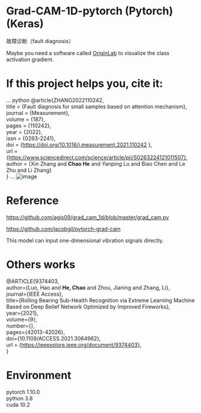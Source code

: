 # Grad-CAM-1D-pytorch     (Pytorch)(Keras)
故障诊断（fault diagnosis） 

Maybe you need a software called [OriginLab](https://www.originlab.com/) to visualize the class activation gradient.

# If this project helps you, cite it:

...
python
@article{ZHANG2022110242,  
title = {Fault diagnosis for small samples based on attention mechanism},  
journal = {Measurement},  
volume = {187},  
pages = {110242},  
year = {2022},  
issn = {0263-2241},  
doi = {https://doi.org/10.1016/j.measurement.2021.110242 },  
url = {https://www.sciencedirect.com/science/article/pii/S0263224121011507},  
author = {Xin Zhang and **Chao He** and Yanping Lu and Biao Chen and Le Zhu and Li Zhang}  
} 
...
![image](https://user-images.githubusercontent.com/19371493/144694363-5e376c50-85fd-4a8f-b87c-b87199051439.png)

# Reference

https://github.com/agis09/grad_cam_1d/blob/master/grad_cam.py

https://github.com/jacobgil/pytorch-grad-cam


This model can input one-dimensional vibration signals directly.




 
   
# Others works

@ARTICLE{9374403,  
author={Luo, Hao and **He, Chao** and Zhou, Jianing and Zhang, Li},  
journal={IEEE Access},   
title={Rolling Bearing Sub-Health Recognition via Extreme Learning Machine Based on Deep Belief Network Optimized by Improved Fireworks},   
year={2021},  
volume={9},  
number={},  
pages={42013-42026},  
doi={10.1109/ACCESS.2021.3064962},  
url = {https://ieeexplore.ieee.org/document/9374403},  
}


# Environment

pytorch 1.10.0  
python 3.8  
cuda 10.2  
